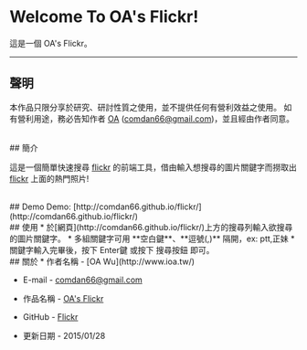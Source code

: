 # Welcome To OA's Flickr!
這是一個 OA's Flickr。

---
## 聲明
本作品只限分享於研究、研討性質之使用，並不提供任何有營利效益之使用。
如有營利用途，務必告知作者 [OA](http://www.ioa.tw/) (<comdan66@gmail.com>)，並且經由作者同意。


<br/>
## 簡介

這是一個簡單快速搜尋 [flickr](https://www.flickr.com/) 的前端工具，借由輸入想搜尋的圖片關鍵字而撈取出 [flickr](https://www.flickr.com/) 上面的熱門照片!

<br/>
## Demo
Demo: [http://comdan66.github.io/flickr/](http://comdan66.github.io/flickr/)

<br/>
## 使用
* 於[網頁](http://comdan66.github.io/flickr/)上方的搜尋列輸入欲搜尋的圖片關鍵字。
* 多組關鍵字可用 **空白鍵**、**逗號(,)** 隔開，ex: ptt,正妹
* 關鍵字輸入完畢後，按下 Enter鍵 或按下 搜尋按鈕 即可。

<br/>
## 關於
* 作者名稱 - [OA Wu](http://www.ioa.tw/)

* E-mail - <comdan66@gmail.com>

* 作品名稱 - [OA's Flickr](http://comdan66.github.io/flickr/)

* GitHub - [Flickr](https://github.com/comdan66/flickr)

* 更新日期 - 2015/01/28
